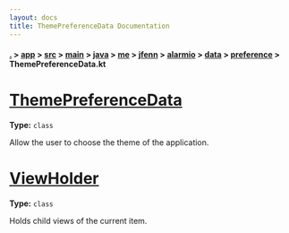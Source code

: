 ```yaml
---
layout: docs
title: ThemePreferenceData Documentation
---
```

#### [.](./../../../../../../../../../index) > [app](./../../../../../../../../index) > [src](./../../../../../../../index) > [main](./../../../../../../index) > [java](./../../../../../index) > [me](./../../../../index) > [jfenn](./../../../index) > [alarmio](./../../index) > [data](./../index) > [preference](./index) > **ThemePreferenceData.kt**

# [ThemePreferenceData](https://github.com/fennifith/Alarmio/blob/master/app/src/main/java/me/jfenn/alarmio/data/preference/ThemePreferenceData.kt#L31)

**Type:** `class`

Allow the user to choose the theme of the 
application. 












# [ViewHolder](https://github.com/fennifith/Alarmio/blob/master/app/src/main/java/me/jfenn/alarmio/data/preference/ThemePreferenceData.kt#L179)

**Type:** `class`

Holds child views of the current item. 












